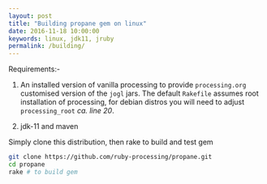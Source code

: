 ```yaml
---
layout: post
title: "Building propane gem on linux"
date: 2016-11-18 10:00:00
keywords: linux, jdk11, jruby
permalink: /building/
---
```

Requirements:-

1. An installed version of vanilla processing to provide `processing.org` customised version of the `jogl` jars. The default `Rakefile` assumes root installation of processing, for debian distros you will need to adjust `processing_root` _ca. line 20_.

2. jdk-11 and maven

Simply clone this distribution, then rake to build and test gem
```bash
git clone https://github.com/ruby-processing/propane.git
cd propane
rake # to build gem
```

[mac]:https://github.com/processing/processing/blob/master/core/apple.jar
